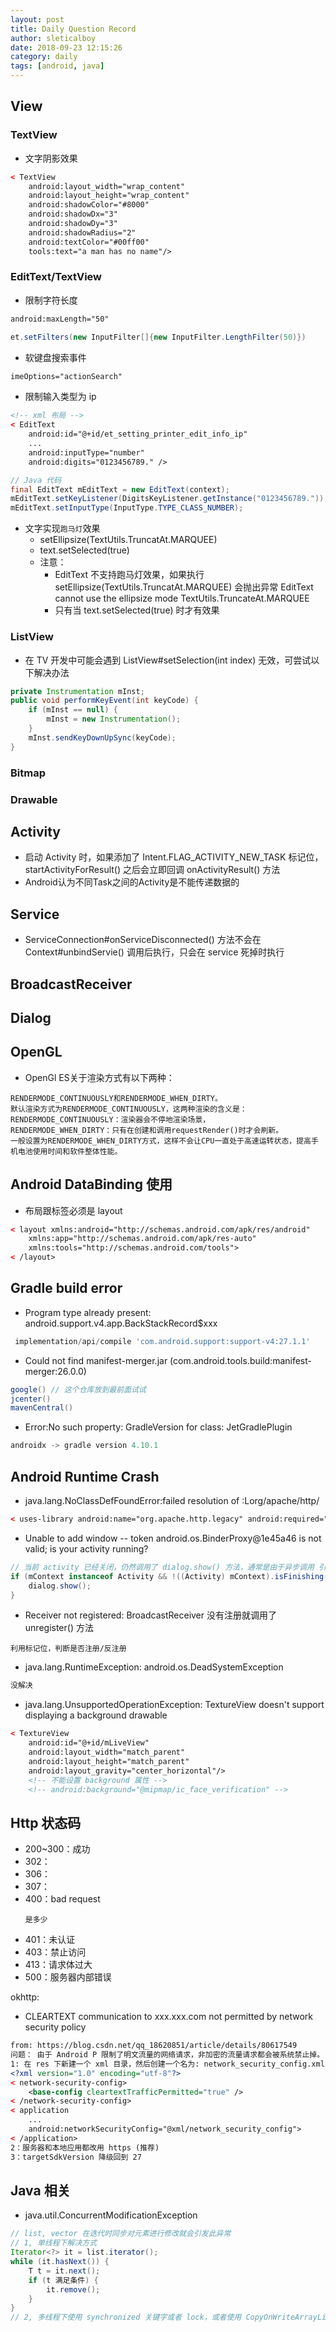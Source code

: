 ```yaml
---
layout: post
title: Daily Question Record
author: sleticalboy
date: 2018-09-23 12:15:26
category: daily
tags: [android, java]
---
```


## View
### TextView
- 文字阴影效果
```xml
< TextView
    android:layout_width="wrap_content"
    android:layout_height="wrap_content"
    android:shadowColor="#8000"
    android:shadowDx="3"
    android:shadowDy="3"
    android:shadowRadius="2"
    android:textColor="#00ff00"
    tools:text="a man has no name"/>
```

### EditText/TextView
- 限制字符长度
```xml
android:maxLength="50"
```
```java
et.setFilters(new InputFilter[]{new InputFilter.LengthFilter(50)})
```
- 软键盘搜索事件
```xml
imeOptions="actionSearch"
```
- 限制输入类型为 ip
```xml
<!-- xml 布局 -->
< EditText
    android:id="@+id/et_setting_printer_edit_info_ip"
    ...
    android:inputType="number"
    android:digits="0123456789." />
```
```java
// Java 代码
final EditText mEditText = new EditText(context);
mEditText.setKeyListener(DigitsKeyListener.getInstance("0123456789."));
mEditText.setInputType(InputType.TYPE_CLASS_NUMBER);
```
- 文字实现`跑马灯`效果
    - setEllipsize(TextUtils.TruncatAt.MARQUEE)
    - text.setSelected(true)
    - 注意：
        - EditText 不支持跑马灯效果，如果执行 setEllipsize(TextUtils.TruncatAt.MARQUEE) 会抛出异常 EditText cannot use the ellipsize mode TextUtils.TruncateAt.MARQUEE
        - 只有当 text.setSelected(true) 时才有效果

### ListView
- 在 TV 开发中可能会遇到 ListView#setSelection(int index) 无效，可尝试以下解决办法
```java
private Instrumentation mInst;
public void performKeyEvent(int keyCode) {
    if (mInst == null) {
        mInst = new Instrumentation();
    }
    mInst.sendKeyDownUpSync(keyCode);
}
```


### Bitmap

### Drawable

## Activity
- 启动 Activity 时，如果添加了 Intent.FLAG_ACTIVITY_NEW_TASK 标记位，startActivityForResult() 之后会立即回调 onActivityResult() 方法
- Android认为不同Task之间的Activity是不能传递数据的

## Service
- ServiceConnection#onServiceDisconnected() 方法不会在 Context#unbindServie() 调用后执行，只会在 service 死掉时执行

## BroadcastReceiver

## Dialog

## OpenGL
- OpenGl ES关于渲染方式有以下两种：
```
RENDERMODE_CONTINUOUSLY和RENDERMODE_WHEN_DIRTY。
默认渲染方式为RENDERMODE_CONTINUOUSLY，这两种渲染的含义是：
RENDERMODE_CONTINUOUSLY：渲染器会不停地渲染场景，
RENDERMODE_WHEN_DIRTY：只有在创建和调用requestRender()时才会刷新。
一般设置为RENDERMODE_WHEN_DIRTY方式，这样不会让CPU一直处于高速运转状态，提高手机电池使用时间和软件整体性能。
```

## Android DataBinding 使用
- 布局跟标签必须是 layout 

```xml
< layout xmlns:android="http://schemas.android.com/apk/res/android"
    xmlns:app="http://schemas.android.com/apk/res-auto"
    xmlns:tools="http://schemas.android.com/tools">
< /layout>
```

## Gradle build error

- Program type already present: android.support.v4.app.BackStackRecord$xxx
```groovy
 implementation/api/compile 'com.android.support:support-v4:27.1.1'
```
- Could not find manifest-merger.jar (com.android.tools.build:manifest-merger:26.0.0)
```groovy
google() // 这个仓库放到最前面试试
jcenter()
mavenCentral()
```
- Error:No such property: GradleVersion for class: JetGradlePlugin
```groovy
androidx -> gradle version 4.10.1
```


## Android Runtime Crash
- java.lang.NoClassDefFoundError:failed resolution of :Lorg/apache/http/
```xml
< uses-library android:name="org.apache.http.legacy" android:required="false" />
```
- Unable to add window -- token android.os.BinderProxy@1e45a46 is not valid; is your activity running?
```java
// 当前 activity 已经关闭，仍然调用了 dialog.show() 方法，通常是由于异步调用 引起的，
if (mContext instanceof Activity && !((Activity) mContext).isFinishing()) {
    dialog.show();
}
```
- Receiver not registered: BroadcastReceiver 没有注册就调用了 unregister() 方法
```log
利用标记位，判断是否注册/反注册
```
- java.lang.RuntimeException: android.os.DeadSystemException
```java
没解决
```
- java.lang.UnsupportedOperationException: TextureView doesn't support displaying a background drawable
```xml
< TextureView
    android:id="@+id/mLiveView"
    android:layout_width="match_parent"
    android:layout_height="match_parent"
    android:layout_gravity="center_horizontal"/>
    <!-- 不能设置 background 属性 -->
    <!-- android:background="@mipmap/ic_face_verification" -->
```



## Http 状态码
- 200~300：成功
- 302：
- 306：
- 307：
- 400：bad request 
  ```log
  是多少
  ```
- 401：未认证
- 403：禁止访问
- 413：请求体过大
- 500：服务器内部错误

okhttp:
- CLEARTEXT communication to xxx.xxx.com not permitted by network security policy
```xml
from: https://blog.csdn.net/qq_18620851/article/details/80617549
问题： 由于 Android P 限制了明文流量的网络请求，非加密的流量请求都会被系统禁止掉。
1: 在 res 下新建一个 xml 目录，然后创建一个名为: network_security_config.xml 文件 ，该文件内容如下：
<?xml version="1.0" encoding="utf-8"?>
< network-security-config>
    <base-config cleartextTrafficPermitted="true" />
< /network-security-config>
< application
    ...
    android:networkSecurityConfig="@xml/network_security_config">
< /application>
2：服务器和本地应用都改用 https (推荐)
3：targetSdkVersion 降级回到 27
```

## Java 相关
- java.util.ConcurrentModificationException
```java
// list, vector 在迭代时同步对元素进行修改就会引发此异常
// 1, 单线程下解决方式
Iterator<?> it = list.iterator();
while (it.hasNext()) {
    T t = it.next();
    if (t 满足条件) {
        it.remove();
    }
}
// 2, 多线程下使用 synchronized 关键字或者 lock，或者使用 CopyOnWriteArrayList
```



